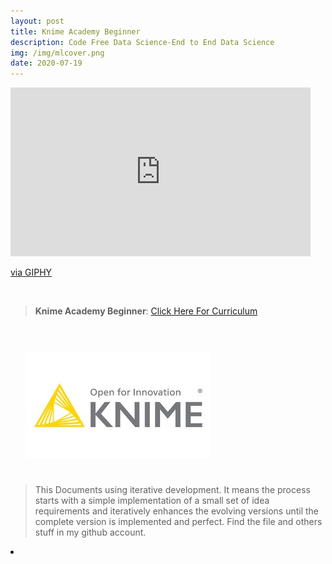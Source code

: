 ```yaml
---
layout: post
title: Knime Academy Beginner
description: Code Free Data Science-End to End Data Science
img: /img/mlcover.png
date: 2020-07-19
---
```



<iframe src="https://giphy.com/embed/521ZSoqh4HByvyF6MS" width="480" height="270" frameBorder="0" class="giphy-embed" allowFullScreen></iframe><p><a href="https://giphy.com/gifs/animation-cartoon-robot-521ZSoqh4HByvyF6MS">via GIPHY</a></p>
<Br>


> **Knime Academy Beginner**: <a href="https://itsmecevi.github.io/knime-academy-beginner/">Click Here For Curriculum</a>



<Br>
  
<img class="col one right" src="/img/knime1.jpg" style="padding:25px">

<Br>

> This Documents using iterative development. It means the process starts with a simple implementation of a small set of idea requirements and iteratively enhances the evolving versions until the complete version is implemented and perfect.
> Find the file and others stuff in my github account.


<li>
<a id="icon" href="https://github.com/itsmecevi" target="_blank"><i class="fa fa-github fa-fw fa-2x"></i></a>
</li>
